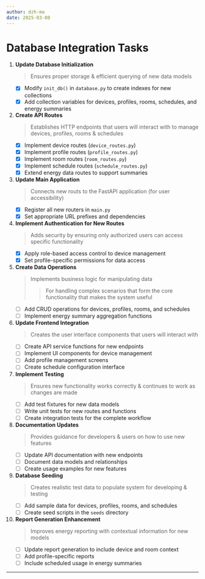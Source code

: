 ```yaml
---
author: dzh-ma
date: 2025-03-08
---
```


# Database Integration Tasks

1. **Update Database Initialization**
    > Ensures proper storage & efficient querying of new data models
    - [X] Modify `init_db()` in `database.py` to create indexes for new collections
    - [X] Add collection variables for devices, profiles, rooms, schedules, and energy summaries

2. **Create API Routes**
    > Establishes HTTP endpoints that users will interact with to manage devices, profiles, rooms & schedules
    - [X] Implement device routes (`device_routes.py`)
    - [X] Implement profile routes (`profile_routes.py`) 
    - [X] Implement room routes (`room_routes.py`)
    - [X] Implement schedule routes (`schedule_routes.py`)
    - [X] Extend energy data routes to support summaries

3. **Update Main Application**
    > Connects new routs to the FastAPI application (for user accessibility)
    - [X] Register all new routers in `main.py`
    - [X] Set appropriate URL prefixes and dependencies

4. **Implement Authentication for New Routes**
    > Adds security by ensuring only authorized users can access specific functionality
    - [X] Apply role-based access control to device management
    - [X] Set profile-specific permissions for data access

5. **Create Data Operations**
    > Implements business logic for manipulating data
    >> For handling complex scenarios that form the core functionality that makes the system useful
    - [ ] Add CRUD operations for devices, profiles, rooms, and schedules
    - [ ] Implement energy summary aggregation functions

6. **Update Frontend Integration**
    > Creates the user interface components that users will interact with
    - [ ] Create API service functions for new endpoints
    - [ ] Implement UI components for device management
    - [ ] Add profile management screens
    - [ ] Create schedule configuration interface

7. **Implement Testing**
    > Ensures new functionality works correctly & continues to work as changes are made
    - [ ] Add test fixtures for new data models
    - [ ] Write unit tests for new routes and functions
    - [ ] Create integration tests for the complete workflow

8. **Documentation Updates**
    > Provides guidance for developers & users on how to use new features
    - [ ] Update API documentation with new endpoints
    - [ ] Document data models and relationships
    - [ ] Create usage examples for new features

9. **Database Seeding**
    > Creates realistic test data to populate system for developing & testing
    - [ ] Add sample data for devices, profiles, rooms, and schedules
    - [ ] Create seed scripts in the `seeds` directory

10. **Report Generation Enhancement**
    > Improves energy reporting with contextual information for new models
    - [ ] Update report generation to include device and room context
    - [ ] Add profile-specific reports
    - [ ] Include scheduled usage in energy summaries

---
